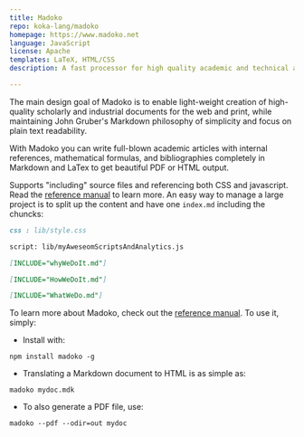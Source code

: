 ```yaml
---
title: Madoko
repo: koka-lang/madoko
homepage: https://www.madoko.net
language: JavaScript
license: Apache
templates: LaTeX, HTML/CSS
description: A fast processor for high quality academic and technical articles from Markdown and LaTeX.

---
```


The main design goal of Madoko is to enable light-weight creation of
high-quality scholarly and industrial documents for the web and print,
while maintaining John Gruber's Markdown philosophy of simplicity and
focus on plain text readability.

With Madoko you can write full-blown academic articles with internal references, mathematical formulas, and bibliographies completely in Markdown and LaTex to get beautiful PDF or HTML output.

Supports "including" source files and referencing both CSS and javascript. Read the [reference manual] to learn more. An easy way to manage a large project is to split up the content and have one `index.md` including the chuncks:

```md
css : lib/style.css

script: lib/myAweseomScriptsAndAnalytics.js

[INCLUDE="whyWeDoIt.md"]

[INCLUDE="HowWeDoIt.md"]

[INCLUDE="WhatWeDo.md"]

```

To learn more about Madoko, check out the [reference manual]. To use it, simply:

+ Install with:

```
npm install madoko -g
``` 

+ Translating a Markdown document to HTML is as simple as:

```
madoko mydoc.mdk
```

+ To also generate a PDF file, use:

```
madoko --pdf --odir=out mydoc
```

[reference manual]: http://madoko.org/reference.html

